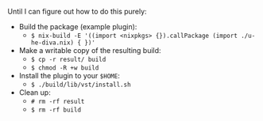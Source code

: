 Until I can figure out how to do this purely:

* Build the package (example plugin):
    * `$ nix-build -E '((import <nixpkgs> {}).callPackage (import ./u-he-diva.nix) { })'`
* Make a writable copy of the resulting build:
    * `$ cp -r result/ build`
    * `$ chmod -R +w build`
* Install the plugin to your `$HOME`:
    * `$ ./build/lib/vst/install.sh`
* Clean up:
    * `# rm -rf result`
    * `$ rm -rf build`
